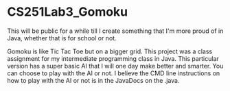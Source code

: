 # CS251Lab3_Gomoku

This will be public for a while till I create something that I'm more proud of in Java, whether that is for school or not.

Gomoku is like Tic Tac Toe but on a bigger grid. This project was a class assignment for my intermediate programming class in Java. This particular version has a super basic AI that I will one day make better and smarter. You can choose to play with the AI or not. I believe the CMD line instructions on how to play with the AI or not is in the JavaDocs on the .java.
